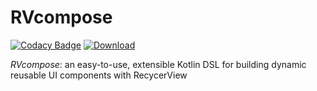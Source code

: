 # RVcompose

[![Codacy Badge](https://api.codacy.com/project/badge/Grade/ef7adb1d9be44ed0848cd9f7a06d43f5)](https://app.codacy.com/app/KingsMentor/RVcompose?utm_source=github.com&utm_medium=referral&utm_content=KingsMentor/RVcompose&utm_campaign=Badge_Grade_Dashboard)
[ ![Download](https://api.bintray.com/packages/kingsmentor/maven/rvCompose/images/download.svg) ](https://bintray.com/kingsmentor/maven/rvCompose/_latestVersion)

*RVcompose*: an easy-to-use, extensible Kotlin DSL for building dynamic reusable UI components with RecycerView
